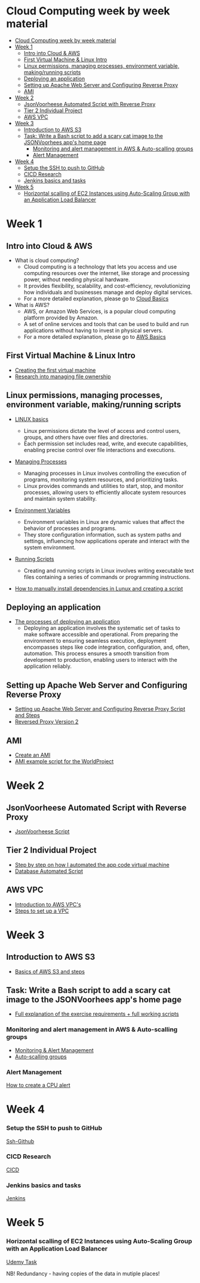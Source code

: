 # Cloud Computing week by week material

- [Cloud Computing week by week material](#cloud-computing-week-by-week-material)
- [Week 1](#week-1)
  - [Intro into Cloud \& AWS](#intro-into-cloud--aws)
  - [First Virtual Machine \& Linux Intro](#first-virtual-machine--linux-intro)
  - [Linux permissions, managing processes, environment variable, making/running scripts](#linux-permissions-managing-processes-environment-variable-makingrunning-scripts)
  - [Deploying an application](#deploying-an-application)
  - [Setting up Apache Web Server and Configuring Reverse Proxy](#setting-up-apache-web-server-and-configuring-reverse-proxy)
  - [AMI](#ami)
- [Week 2](#week-2)
  - [JsonVoorheese Automated Script with Reverse Proxy](#jsonvoorheese-automated-script-with-reverse-proxy)
  - [Tier 2 Individual Project](#tier-2-individual-project)
  - [AWS VPC](#aws-vpc)
- [Week 3](#week-3)
  - [Introduction to AWS S3](#introduction-to-aws-s3)
  - [Task: Write a Bash script to add a scary cat image to the JSONVoorhees app's home page](#task-write-a-bash-script-to-add-a-scary-cat-image-to-the-jsonvoorhees-apps-home-page)
    - [Monitoring and alert management in AWS \& Auto-scalling groups](#monitoring-and-alert-management-in-aws--auto-scalling-groups)
    - [Alert Management](#alert-management)
- [Week 4](#week-4)
    - [Setup the SSH to push to GitHub](#setup-the-ssh-to-push-to-github)
    - [CICD Research](#cicd-research)
    - [Jenkins basics and tasks](#jenkins-basics-and-tasks)
- [Week 5](#week-5)
    - [Horizontal scalling of EC2 Instances using Auto-Scaling Group with an Application Load Balancer](#horizontal-scalling-of-ec2-instances-using-auto-scaling-group-with-an-application-load-balancer)


# Week 1
## Intro into Cloud & AWS

- What is cloud computing?
     - Cloud computing is a technology that lets you access and use computing resources over the internet, like storage and processing power, without needing physical hardware. 
     - It provides flexibility, scalability, and cost-efficiency, revolutionizing how individuals and businesses manage and deploy digital services.
     - For a more detailed explanation, please go to [Cloud Basics](<Week 1/Day1-resources/cloud-more-info.md>)
- What is AWS?
     - AWS, or Amazon Web Services, is a popular cloud computing platform provided by Amazon. 
     - A set of online services and tools that can be used to build and run applications without having to invest in physical servers.
     - For a more detailed explanation, please go to [AWS Basics](<Week 1/Day1-resources/aws-basics.md>)

## First Virtual Machine & Linux Intro

- [Creating the first virtual machine](<Week 1/Day2-resources/how-to-create-vm.md>)
- [Research into managing file ownership](<Week 1/Day2-resources/file-ownership.md>)

## Linux permissions, managing processes, environment variable, making/running scripts

- [LINUX basics](<Week 1/Day2-resources/LINUXcommands.md>)
    - Linux permissions dictate the level of access and control users, groups, and others have over files and directories. 
    - Each permission set includes read, write, and execute capabilities, enabling precise control over file interactions and executions.


- [Managing Processes](<Week 1/Day3-resources/Processes.md>)
    - Managing processes in Linux involves controlling the execution of programs, monitoring system resources, and prioritizing tasks. 
    - Linux provides commands and utilities to start, stop, and monitor processes, allowing users to efficiently allocate system resources and maintain system stability.

- [Environment Variables](<Week 1/Day3-resources/Environment_Variables.md>)
    - Environment variables in Linux are dynamic values that affect the behavior of processes and programs. 
    - They store configuration information, such as system paths and settings, influencing how applications operate and interact with the system environment.

- [Running Scripts](<Week 1/Day3-resources/Creating_RunningScript.md>)
    - Creating and running scripts in Linux involves writing executable text files containing a series of commands or programming instructions. 

- [How to manually install dependencies in Lunux and creating a script](<Week 1/Day4-resources/manually-install-dependencies-linux.md>)

## Deploying an application
- [The processes of deploying an application](<Day 5/process_of_deploying.md/process_of_deploying_main.md>)
    - Deploying an application involves the systematic set of tasks to make software accessible and operational. From preparing the environment to ensuring seamless execution, deployment encompasses steps like code integration, configuration, and, often, automation. This process ensures a smooth transition from development to production, enabling users to interact with the application reliably.

## Setting up Apache Web Server and Configuring Reverse Proxy
- [Setting up Apache Web Server and Configuring Reverse Proxy Script and Steps](<Week 1/Day5-resources/Day5.md>)
- [Reversed Proxy Version 2](<Week 2/second_method_reversed_proxy.md>)

## AMI
- [Create an AMI](<Week 1/Day5-resources/create_ami.md>)
- [AMI example script for the WorldProject](<Week 2/ami.md>)


# Week 2

## JsonVoorheese Automated Script with Reverse Proxy
- [JsonVoorheese Script](<Week 2/app_code_automation_script.md>)
  
## Tier 2 Individual Project
- [Step by step on how I automated the app code virtual machine](<Week 2/tier2_deployment.md>)
- [Database Automated Script](<Week 2/DB_automation_script.md>)

## AWS VPC
- [Introduction to AWS VPC's](<Week 2/AWS VPC's.md>)
- [Steps to set up a VPC](<Week 2/Steps_VPC.md>)


# Week 3

## Introduction to AWS S3
- [Basics of AWS S3 and steps](<Week 3/s3.md>)

## Task: Write a Bash script to add a scary cat image to the JSONVoorhees app's home page
- [Full explanation of the exercise requirements + full working scripts](<Week 3/day-2-task.md>)

### Monitoring and alert management in AWS & Auto-scalling groups
- [Monitoring & Alert Management](<Week 3/day 5-monitoring-alert-manag.md>)
- [Auto-scalling groups](<Week 3/day-5-autoscalling-groups.md>)

### Alert Management
[How to create a CPU alert](<Week 4/create-alarm.md>)


# Week 4

### Setup the SSH to push to GitHub
[Ssh-Github](<Week 4/ssh-github.md>)

### CICD Research
[CICD](<Week 4/CICD.md>)

### Jenkins basics and tasks
[Jenkins](<Week 4/Jenkins-task.md>)


# Week 5

### Horizontal scalling of EC2 Instances using Auto-Scaling Group with an Application Load Balancer
[Udemy Task](<Week 5/udemy_horizontal-scalling_task.md>)


NB! Redundancy - having copies of the data in mutiple places!

